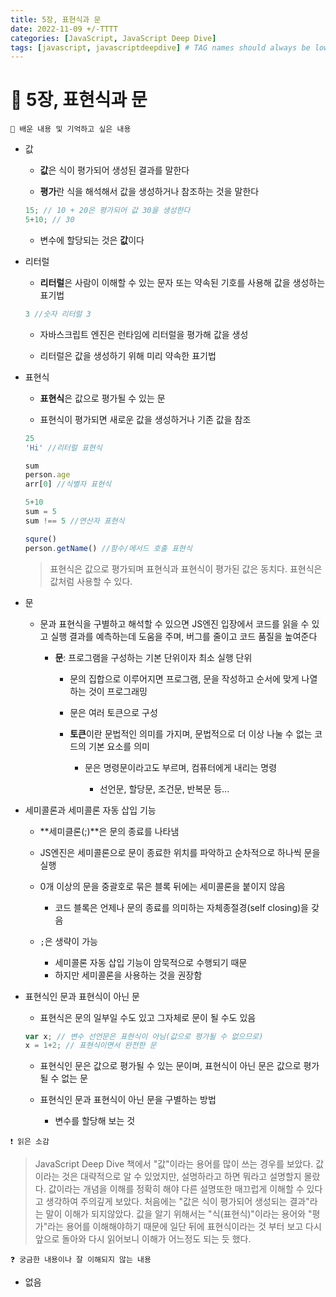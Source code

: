 ```yaml
---
title: 5장, 표현식과 문
date: 2022-11-09 +/-TTTT
categories: [JavaScript, JavaScript Deep Dive]
tags: [javascript, javascriptdeepdive] # TAG names should always be lowercase
---
```


# 🔖 5장, 표현식과 문

```
📌 배운 내용 및 기억하고 싶은 내용
```

- 값

  - **값**은 식이 평가되어 생성된 결과를 말한다

  - **평가**란 식을 해석해서 값을 생성하거나 참조하는 것을 말한다

  ```javascript
  15; // 10 + 20은 평가되어 값 30을 생성한다
  5+10; // 30
  ```

  - 변수에 할당되는 것은 **값**이다

- 리터럴

  - **리터럴**은 사람이 이해할 수 있는 문자 또는 약속된 기호를 사용해 값을 생성하는 표기법

  ```javascript
  3 //숫자 리터럴 3
  ```

  - 자바스크립트 엔진은 런타임에 리터럴을 평가해 값을 생성

  - 리터럴은 값을 생성하기 위해 미리 약속한 표기법


- 표현식

  - **표현식**은 값으로 평가될 수 있는 문

  - 표현식이 평가되면 새로운 값을 생성하거나 기존 값을 참조

  ```javascript
  25
  'Hi' //리터럴 표현식
  
  sum
  person.age
  arr[0] //식별자 표현식
  
  5+10
  sum = 5
  sum !== 5 //연산자 표현식
  
  squre()
  person.getName() //함수/메서드 호출 표현식
  ```

  > 표현식은 값으로 평가되며 표현식과 표현식이 평가된 값은 동치다.
  > 표현식은 값처럼 사용할 수 있다.

- 문

  - 문과 표현식을 구별하고 해석할 수 있으면 JS엔진 입장에서 코드를 읽을 수 있고 실행 결과를 예측하는데 도움을 주며, 버그를 줄이고 코드 품질을 높여준다
  
  
    - **문**: 프로그램을 구성하는 기본 단위이자 최소 실행 단위
  
      - 문의 집합으로 이루어지면 프로그램, 문을 작성하고 순서에 맞게 나열하는 것이 프로그래밍
      - 문은 여러 토큰으로 구성
      - **토큰**이란 문법적인 의미를 가지며, 문법적으로 더 이상 나눌 수 없는 코드의 기본 요소를 의미
  
  
        - 문은 명령문이라고도 부르며, 컴퓨터에게 내리는 명령
      
          - 선언문, 할당문, 조건문, 반복문 등...
  
- 세미콜론과 세미콜론 자동 삽입 기능

  - **세미클론(;)**은 문의 종료를 나타냄

  - JS엔진은 세미콜론으로 문이 종료한 위치를 파악하고 순차적으로 하나씩 문을 실행

  - 0개 이상의 문을 중괄호로 묶은 블록 뒤에는 세미콜론을 붙이지 않음
    - 코드 블록은 언제나 문의 종료를 의미하는 자체종절경(self closing)을 갖음

  - `;`은 생략이 가능
    - 세미콜론 자동 삽입 기능이 암묵적으로 수행되기 때문
    - 하지만 세미콜론을 사용하는 것을 권장함


- 표현식인 문과 표현식이 아닌 문

  - 표현식은 문의 일부일 수도 있고 그자체로 문이 될 수도 있음

  ```javascript
  var x; // 변수 선언문은 표현식이 아님(값으로 평가될 수 없으므로)
  x = 1+2; // 표현식이면서 완전한 문
  ```

  - 표현식인 문은 값으로 평가될 수 있는 문이며, 표현식이 아닌 문은 값으로 평가될 수 없는 문

  - 표현식인 문과 표현식이 아닌 문을 구별하는 방법
    - 변수를 할당해 보는 것

```
❗️ 읽은 소감
```

> JavaScript Deep Dive 책에서 "값"이라는 용어를 많이 쓰는 경우를 보았다. 값이라는 것은 대략적으로 알 수 있었지만, 설명하라고 하면 뭐라고 설명할지 몰랐다. 값이라는 개념을 이해를 정확히 해야 다른 설명또한 매끄럽게 이해할 수 있다고 생각하여 주의깊게 보았다. 처음에는 "값은 식이 평가되어 생성되는 결과"라는 말이 이해가 되지않았다. 값을 알기 위해서는 "식(표현식)"이라는 용어와 "평가"라는 용어를 이해해야하기 때문에 일단 뒤에 표현식이라는 것 부터 보고 다시 앞으로 돌아와 다시 읽어보니 이해가 어느정도 되는 듯 했다.

```
❓ 궁금한 내용이나 잘 이해되지 않는 내용
```

- 없음
